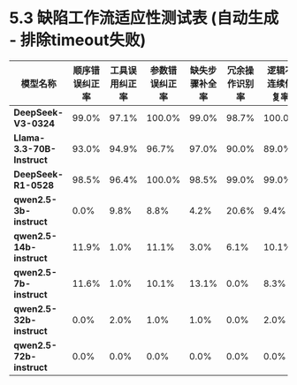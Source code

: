 # 5.3 缺陷工作流适应性测试表 (自动生成 - 排除timeout失败)

| 模型名称 | 顺序错误纠正率 | 工具误用纠正率 | 参数错误纠正率 | 缺失步骤补全率 | 冗余操作识别率 | 逻辑不连续修复率 | 语义漂移纠正率 | 平均适应性得分 |
|---------|-------------|-------------|-------------|-------------|-------------|-------------|-------------|-------------|
| **DeepSeek-V3-0324** | 99.0% | 97.1% | 100.0% | 99.0% | 98.7% | 100.0% | 100.0% | 99.4% |
| **Llama-3.3-70B-Instruct** | 93.0% | 94.9% | 96.7% | 97.0% | 90.0% | 89.0% | 94.0% | 94.2% |
| **DeepSeek-R1-0528** | 98.5% | 96.4% | 100.0% | 98.5% | 99.0% | 99.0% | 99.0% | 98.8% |
| **qwen2.5-3b-instruct** | 0.0% | 9.8% | 8.8% | 4.2% | 20.6% | 9.4% | 8.1% | 8.7% |
| **qwen2.5-14b-instruct** | 11.9% | 1.0% | 11.1% | 3.0% | 6.1% | 10.1% | 5.1% | 6.3% |
| **qwen2.5-7b-instruct** | 11.6% | 1.0% | 10.1% | 13.1% | 0.0% | 8.3% | 18.8% | 8.0% |
| **qwen2.5-32b-instruct** | 0.0% | 2.0% | 1.0% | 1.0% | 0.0% | 2.0% | 0.0% | 1.0% |
| **qwen2.5-72b-instruct** | 0.0% | 0.0% | 0.0% | 0.0% | 0.0% | 0.0% | 0.0% | 0.0% |
